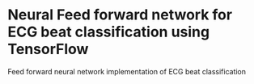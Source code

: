 # Neural Feed forward network for ECG beat classification using TensorFlow
Feed forward neural network implementation of ECG beat classification  
